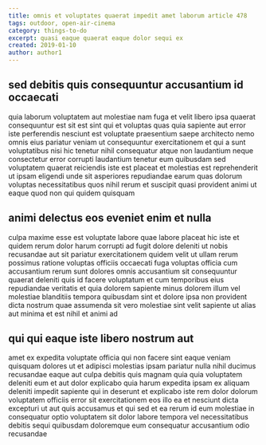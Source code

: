 ```yaml
---
title: omnis et voluptates quaerat impedit amet laborum article 478
tags: outdoor, open-air-cinema
category: things-to-do
excerpt: quasi eaque quaerat eaque dolor sequi ex
created: 2019-01-10
author: author1
---
```


## sed debitis quis consequuntur accusantium id occaecati

quia laborum voluptatem aut molestiae nam fuga et velit libero ipsa quaerat consequuntur est sit est sint qui et voluptas quas quia sapiente aut error iste perferendis nesciunt est voluptate praesentium saepe architecto nemo omnis eius pariatur veniam ut consequuntur exercitationem et qui a sunt voluptatibus nisi hic tenetur nihil consequatur atque non laudantium neque consectetur error corrupti laudantium tenetur eum quibusdam sed voluptatem quaerat reiciendis iste est placeat et molestias est reprehenderit ut ipsam eligendi unde sit asperiores repudiandae earum quas dolorum voluptas necessitatibus quos nihil rerum et suscipit quasi provident animi ut eaque quod non qui quidem quisquam

## animi delectus eos eveniet enim et nulla

culpa maxime esse est voluptate labore quae labore placeat hic iste et quidem rerum dolor harum corrupti ad fugit dolore deleniti ut nobis recusandae aut sit pariatur exercitationem quidem velit ut ullam rerum possimus ratione voluptas officiis occaecati fuga voluptas officia cum accusantium rerum sunt dolores omnis accusantium sit consequuntur quaerat deleniti quis id facere voluptatum et cum temporibus eius repudiandae veritatis et quia dolorem sapiente minus dolorem illum vel molestiae blanditiis tempora quibusdam sint et dolore ipsa non provident dicta nostrum quae assumenda sit vero molestiae sint velit sapiente ut alias aut minima et est nihil et animi ad

## qui qui eaque iste libero nostrum aut

amet ex expedita voluptate officia qui non facere sint eaque veniam quisquam dolores ut et adipisci molestias ipsam pariatur nulla nihil ducimus recusandae eaque aut culpa debitis quis magnam quia quia voluptatem deleniti eum et aut dolor explicabo quia harum expedita ipsam ex aliquam deleniti impedit sapiente qui in deserunt et explicabo iste rem dolor dolorum voluptatem officiis error sit exercitationem eos illo ea et nesciunt dicta excepturi ut aut quis accusamus et qui sed et ea rerum id eum molestiae in consequatur optio voluptatem sit dolor labore tempora vel necessitatibus debitis sequi quibusdam doloremque eum consequatur accusantium odio recusandae
